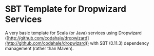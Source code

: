 SBT Template for Dropwizard Services
====================================

A very basic template for Scala (or Java) services using Dropwizard ([http://github.com/codahale/dropwizard](http://github.com/codahale/dropwizard)) with SBT (0.11.3) dependency management (rather than Maven).